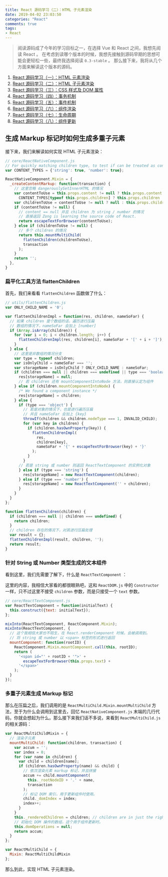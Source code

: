 ```yaml
---
title: React 源码学习（二）：HTML 子元素渲染
date: 2019-04-02 23:03:50
categories: "React"
comments: true
tags:
- React
---
```


<!-- no node -->

<!-- more -->

> 阅读源码成了今年的学习目标之一，在选择 Vue 和 React 之间，我想先阅读 React 。
> 在考虑到读哪个版本的时候，我想先接触到源码早期的思想可能会更轻松一些，最终我选择阅读 `0.3-stable` 。
> 那么接下来，我将从几个方面来解读这个版本的源码。

1. [React 源码学习（一）：HTML 元素渲染](https://zongzi531.com/2019/04/01/LSC-React-01/)
2. [React 源码学习（二）：HTML 子元素渲染](https://zongzi531.com/2019/04/02/LSC-React-02/)
3. [React 源码学习（三）：CSS 样式及 DOM 属性](https://zongzi531.com/2019/04/03/LSC-React-03/)
4. [React 源码学习（四）：事务机制](https://zongzi531.com/2019/04/04/LSC-React-04/)
5. [React 源码学习（五）：事件机制](https://zongzi531.com/2019/04/05/LSC-React-05/)
6. [React 源码学习（六）：组件渲染](https://zongzi531.com/2019/04/06/LSC-React-06/)
7. [React 源码学习（七）：生命周期](https://zongzi531.com/2019/04/07/LSC-React-07/)
8. [React 源码学习（八）：组件更新](https://zongzi531.com/2019/04/08/LSC-React-08/)

## 生成 Markup 标记时如何生成多重子元素

接下来，我们来解读如何实现 HTML 子元素渲染：

```javascript
// core/ReactNativeComponent.js
// For quickly matching children type, to test if can be treated as content.
var CONTENT_TYPES = {'string': true, 'number': true};

ReactNativeComponent.Mixin = {
  _createContentMarkup: function(transaction) {
    // 这里忽略 dangerouslySetInnerHTML 的情况
    var contentToUse = this.props.content != null ? this.props.content :
      CONTENT_TYPES[typeof this.props.children] ? this.props.children : null;
    var childrenToUse = contentToUse != null ? null : this.props.children;
    if (contentToUse != null) {
      // content == null 并且 children 为 string / number 的情况
      // 直接返回 Zong is learning the source code of React.
      return escapeTextForBrowser(contentToUse);
    } else if (childrenToUse != null) {
      // 多个 children 的情况
      return this.mountMultiChild(
        flattenChildren(childrenToUse),
        transaction
      );
    }
    return '';
  },
}
```

### 扁平化工具方法 flattenChildren

首先，我们来看看 `flattenChildren` 函数做了什么：

```javascript
// utils/flattenChildren.js
var ONLY_CHILD_NAME = '0';

var flattenChildrenImpl = function(res, children, nameSoFar) {
  // 如果 children 是个数组的话，遍历进行压扁
  // 数组的情况下，nameSoFar 会加上 [number]
  if (Array.isArray(children)) {
    for (var i = 0; i < children.length; i++) {
      flattenChildrenImpl(res, children[i], nameSoFar + '[' + i + ']');
    }
  } else {
    // 这里是非数组的情况分支
    var type = typeof children;
    var isOnlyChild = nameSoFar === '';
    var storageName = isOnlyChild ? ONLY_CHILD_NAME : nameSoFar;
    if (children === null || children === undefined || type === 'boolean') {
      res[storageName] = null;
      // 若 children 还有 mountComponentIntoNode 方法，则直接认定为组件
    } else if (children.mountComponentIntoNode) {
      /* We found a component instance */
      res[storageName] = children;
    } else {
      if (type === 'object') {
        // 若是对象的情况下，也是进行遍历压扁
        // 并且 nameSoFar 会加上 {key}
        throwIf(children && children.nodeType === 1, INVALID_CHILD);
        for (var key in children) {
          if (children.hasOwnProperty(key)) {
            flattenChildrenImpl(
              res,
              children[key],
              nameSoFar + '{' + escapeTextForBrowser(key) + '}'
            );
          }
        }
      // 若是 string 或 number 则返回 ReactTextComponent 的实例化对象
      } else if (type === 'string') {
        res[storageName] = new ReactTextComponent(children);
      } else if (type === 'number') {
        res[storageName] = new ReactTextComponent('' + children);
      }
    }
  }
};

function flattenChildren(children) {
  if (children === null || children === undefined) {
    return children;
  }
  // children 存在的情况下，对其进行压扁处理
  var result = {};
  flattenChildrenImpl(result, children, '');
  return result;
}
```

### 针对 String 或 Number 类型生成的文本组件

看到这里，我们先需要了解下，什么是 `ReactTextComponent` ：

这里的内容，我相信大家看的都很眼熟吧，这和 `ReactDOM.js` 中的 `Constructor` 一样，只不过这里不接受 `children` 参数，而是只接受一个 `text` 参数。

```javascript
// core/ReactTextComponent.js
var ReactTextComponent = function(initialText) {
  this.construct({text: initialText});
};

mixInto(ReactTextComponent, ReactComponent.Mixin);
mixInto(ReactTextComponent, {
  // 这个我相信大家也不陌生，在 React.renderComponent 时候，会被调用到。
  // 将 string 或 number 以 <span> 标签的形式进行返回
  mountComponent: function(rootID) {
    ReactComponent.Mixin.mountComponent.call(this, rootID);
    return (
      '<span id="' + rootID + '">' +
        escapeTextForBrowser(this.props.text) +
      '</span>'
    );
  }
});
```

### 多重子元素生成 Markup 标记

那么在压扁之后，我们调用的是 `ReactMultiChild.Mixin.mountMultiChild` 方法，至于为什么会调用到这里去，回忆 `ReactNativeComponent.js` 末端的几行代码，你就会想起为什么。那么接下来我们话不多说，来看到 `ReactMultiChild.js` 的相关源码：

```javascript
var ReactMultiChildMixin = {
  // 渲染子元素
  mountMultiChild: function(children, transaction) {
    var accum = '';
    var index = 0;
    for (var name in children) {
      var child = children[name];
      if (children.hasOwnProperty(name) && child) {
        // 依次渲染元素 markup 标记，并且拼接
        accum += child.mountComponent(
          this._rootNodeID + '.' + name,
          transaction
        );
        // 标记 DOM 索引，用于更新组件时使用。
        child._domIndex = index;
        index++;
      }
    }
    this._renderedChildren = children; // children are in just the right form!
    // 初始化 DOM 操作的数组，这个用于组件更新时。
    this.domOperations = null;
    return accum;
  }
};

var ReactMultiChild = {
  Mixin: ReactMultiChildMixin
};
```

那么到此，实现 HTML 子元素渲染。
